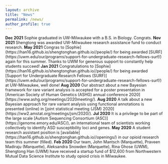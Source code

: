 ```yaml
---
layout: archive
title: "News"
permalink: /news/
author_profile: true
---
```


<span style="font-size:0.9em;">
<b>Dec 2021</b> Sophie graduated in UW-Milwaukee with a B.S. in Biology. Congrats.    </span> 




<span style="font-size:0.9em;">
<b>Nov 2021</b> Shengtong was awarded UW-Milwaukee research assistance fund to conduct research.   </span> 



<span style="font-size:0.9em;">
<b>May 2021</b> Congras to [Sophie](https://han16.github.io/shengtonghan.github.io//people/) for being awarded [SURF](https://uwm.edu/our/programs/support-for-undergraduate-research-fellows-surf/) again for this summer. Thanks to UWM for generous support to constantly help students succeed!  </span> 

<span style="font-size:0.9em;">
<b>Jan 2021</b> Congratulations to [Sophie](https://han16.github.io/shengtonghan.github.io//people/) for being awarded [Support for Undergraduate Research Fellows (SURF)](https://uwm.edu/our/programs/support-for-undergraduate-research-fellows-surf/) at UW-Milwaukee, well done!  </span> 


<span style="font-size:0.9em;">
<b>Aug 2020</b> Our abstract about a new Bayesian framework for rare variant analysis is accepted for a poster presentation in [American Society of Human Genetics (ASHG) annual conference 2020](https://www.ashg.org/meetings/2020meeting/). </span> 


<span style="font-size:0.9em;">
<b>Aug 2020</b> A talk about a new Bayesian approach for rare variant analysis using functional annotations is presented (online) in [joint statistical meeting (JSM) 2020](https://ww2.amstat.org/meetings/jsm/2020/). </span> 



<span style="font-size:0.9em;">
<b>Jul 2020</b> It is a privilege to be part of the large scale [Autism Sequencing Consortium (ASC)](https://genome.emory.edu/ASC/), an international team of scientists working collectively to identify ASD susceptibility loci and genes. </span> 


<span style="font-size:0.9em;">
<b>May 2020</b> A student research assistant position is [available](https://han16.github.io/shengtonghan.github.io//openings/) in our opioid research team this summer (filled). </span> 


<span style="font-size:0.9em;">
<b>Feb 2020</b> Our team, John Mantsch (Marquette), Praveen Madiraju (Marquette), Aleksandra Snowden (Marquette), Rina Ghose (UWM), Shengtong Han (UWM) have received a startup fund of  $12,600 from Northwestern Mutual Data Science Institute to study opioid crisis in Milwaukee. </span>

